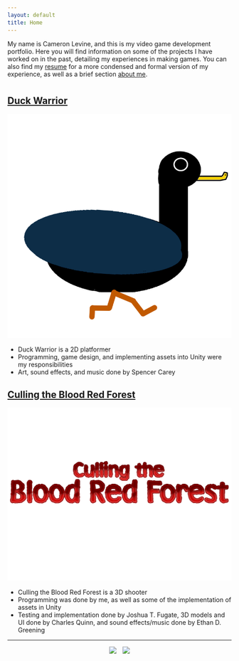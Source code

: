 ```yaml
---
layout: default
title: Home
---
```

<link rel="shortcut icon" type="image/x-icon" href="./images/favicon.ico">

My name is Cameron Levine, and this is my video game development portfolio. Here you will find information on some of the projects I have worked on in the past, detailing my experiences in making games. You can also find my [resume](https://cameronsjlevine.github.io/resume/#titleSection) for a more condensed and formal version of my experience, as well as a brief section [about me](https://cameronsjlevine.github.io/about/#titleSection). 

<h1 id="gameSection"></h1>   

## [Duck Warrior](https://cameronsjlevine.github.io/duckWarrior/#titleSection)
[![image](./images/duckWarriorIcon2.jpg)](https://cameronsjlevine.github.io/duckWarrior/#titleSection)

- Duck Warrior is a 2D platformer
- Programming, game design, and implementing assets into Unity were my responsibilities
- Art, sound effects, and music done by Spencer Carey
 
## [Culling the Blood Red Forest](https://cameronsjlevine.github.io/cullingTheBloodRedForest/#titleSection)
[![image](./images/cullingTheBloodRedForestIcon2.jpg)](https://cameronsjlevine.github.io/cullingTheBloodRedForest/#titleSection)

- Culling the Blood Red Forest is a 3D shooter
- Programming was done by me, as well as some of the implementation of assets in Unity
- Testing and implementation done by Joshua T. Fugate, 3D models and UI done by Charles Quinn, and sound effects/music done by Ethan D. Greening
 
<hr>

<div style="text-align: center;">
  <a href="mailto:chaotixlevine@gmail.com"><img src="/./images/mail.png" style="height: 40px; margin: auto; padding-right: 10px;"></a>
  <a href="https://www.linkedin.com/in/cameron-levine-930242214"><img src="/./images/LI-In-Bug.png" style="height: 40px;"></a>
</div>
